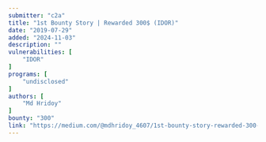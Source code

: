 ```yaml
---
submitter: "c2a"
title: "1st Bounty Story | Rewarded 300$ (IDOR)"
date: "2019-07-29"
added: "2024-11-03"
description: ""
vulnerabilities: [
    "IDOR"
]
programs: [
    "undisclosed"
]
authors: [
    "Md Hridoy"
]
bounty: "300"
link: "https://medium.com/@mdhridoy_4607/1st-bounty-story-rewarded-300-idor-bc4e1708e8e0"
---
```




